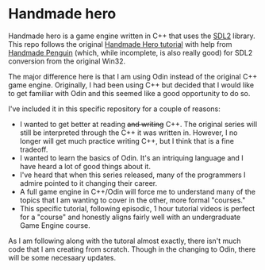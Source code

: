 # Handmade hero
Handmade hero is a game engine written in C++ that uses the [SDL2](https://www.libsdl.org/) library. This repo follows the original [Handmade Hero tutorial](https://www.youtube.com/playlist?list=PLnuhp3Xd9PYTt6svyQPyRO_AAuMWGxPzU) with help from [Handmade Penguin](https://davidgow.net/handmadepenguin/default.html) (which, while incomplete, is also really good) for SDL2 conversion from the original Win32.

The major difference here is that I am using Odin instead of the original C++ game engine. Originally, I had been using C++ but decided that I would like to get familiar with Odin and this seemed like a good opportunity to do so.

I've included it in this specific repository for a couple of reasons:
- I wanted to get better at reading ~~and writing~~ C++. The original series will still be interpreted through the C++ it was written in. However, I no longer will get much practice writing C++, but I think that is a fine tradeoff.
- I wanted to learn the basics of Odin. It's an intriquing language and I have heard a lot of good things about it.
- I've heard that when this series released, many of the programmers I admire pointed to it changing their career.
- A full game engine in C++/Odin will force me to understand many of the topics that I am wanting to cover in the other, more formal "courses."
- This specific tutorial, following episodic, 1 hour tutorial videos is perfect for a "course" and honestly aligns fairly well with an undergraduate Game Engine course.

As I am following along with the tutoral almost exactly, there isn't much code that I am creating from scratch. Though in the changing to Odin, there will be some necesaary updates.